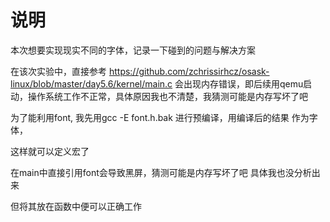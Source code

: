# 说明
本次想要实现现实不同的字体，记录一下碰到的问题与解决方案

在该次实验中，直接参考
https://github.com/zchrissirhcz/osask-linux/blob/master/day5.6/kernel/main.c
会出现内存错误，即后续用qemu启动，操作系统工作不正常，具体原因我也不清楚，我猜测可能是内存写坏了吧

为了能利用font, 我先用gcc -E font.h.bak 进行预编译，用编译后的结果 作为字体，

这样就可以定义宏了

在main中直接引用font会导致黑屏，猜测可能是内存写坏了吧 具体我也没分析出来

但将其放在函数中便可以正确工作